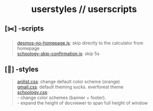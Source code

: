 <h1 align="center">userstyles // userscripts</p>

<h2>[✂️] -scripts</h2>

> [desmos-no-homepage.js](https://github.com/Javascript-void0/userstyles-userscripts/blob/main/scripts/desmos-no-homepage.js): skip directly to the calculator from homepage
<br>[schoology-skip-confirmation.js](https://github.com/Javascript-void0/userstyles-userscripts/blob/main/scripts/schoology-skip-confirmation.js): skip 5s

<h2>[🎨] -styles</h2>

> [anilist.css](https://github.com/Javascript-void0/userstyles-userscripts/blob/main/styles/anilist.css): change default color scheme (orange)
<br>[gmail.css](https://github.com/Javascript-void0/userstyles-userscripts/blob/main/styles/gmail.css): default theming sucks. everforest theme
<br>[schoology.css](https://github.com/Javascript-void0/userstyles-userscripts/blob/main/styles/schoology.css): 
<br>- change color schemes (banner + footer). 
<br>- expand the height of docviewer to span full height of window
